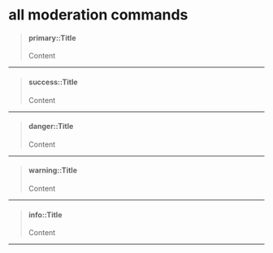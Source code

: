 # all moderation commands

> #### primary::Title
>
> Content

---

> #### success::Title
>
> Content

---

> #### danger::Title
>
> Content

---

> #### warning::Title
>
> Content

---

> #### info::Title
>
> Content

---



